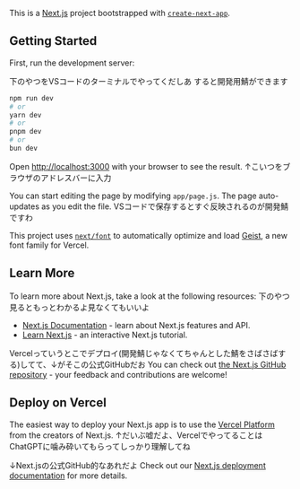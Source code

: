 This is a [Next.js](https://nextjs.org) project bootstrapped with [`create-next-app`](https://github.com/vercel/next.js/tree/canary/packages/create-next-app).

## Getting Started

First, run the development server:

下のやつをVSコードのターミナルでやってくだしあ
すると開発用鯖ができます
```bash
npm run dev
# or
yarn dev
# or
pnpm dev
# or
bun dev
```

Open [http://localhost:3000](http://localhost:3000) with your browser to see the result.
↑こいつをブラウザのアドレスバーに入力

You can start editing the page by modifying `app/page.js`. The page auto-updates as you edit the file.
VSコードで保存するとすぐ反映されるのが開発鯖ですわ

This project uses [`next/font`](https://nextjs.org/docs/app/building-your-application/optimizing/fonts) to automatically optimize and load [Geist](https://vercel.com/font), a new font family for Vercel.

## Learn More

To learn more about Next.js, take a look at the following resources:
下のやつ見るともっとわかるよ見なくてもいいよ

- [Next.js Documentation](https://nextjs.org/docs) - learn about Next.js features and API.
- [Learn Next.js](https://nextjs.org/learn) - an interactive Next.js tutorial.

Vercelっていうとこでデプロイ(開発鯖じゃなくてちゃんとした鯖をさばさばする)してて、↓がそこの公式GitHubだお
You can check out [the Next.js GitHub repository](https://github.com/vercel/next.js) - your feedback and contributions are welcome!

## Deploy on Vercel

The easiest way to deploy your Next.js app is to use the [Vercel Platform](https://vercel.com/new?utm_medium=default-template&filter=next.js&utm_source=create-next-app&utm_campaign=create-next-app-readme) from the creators of Next.js.
↑だいぶ嘘だよ、VercelでやってることはChatGPTに噛み砕いてもらってしっかり理解してね

↓Next.jsの公式GitHub的なあれだよ
Check out our [Next.js deployment documentation](https://nextjs.org/docs/app/building-your-application/deploying) for more details.
